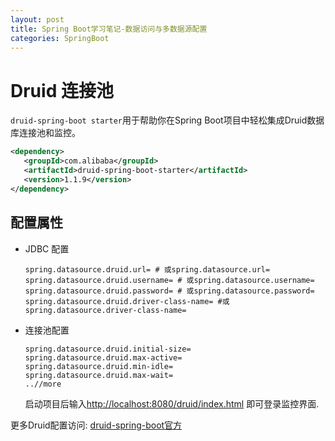 ```yaml
---
layout: post
title: Spring Boot学习笔记-数据访问与多数据源配置
categories: SpringBoot
---
```


# Druid 连接池

`druid-spring-boot starter`用于帮助你在Spring Boot项目中轻松集成Druid数据库连接池和监控。

```xml
<dependency>
   <groupId>com.alibaba</groupId>
   <artifactId>druid-spring-boot-starter</artifactId>
   <version>1.1.9</version>
</dependency>
```

## 配置属性

- JDBC 配置

  ```properties
  spring.datasource.druid.url= # 或spring.datasource.url=
  spring.datasource.druid.username= # 或spring.datasource.username=
  spring.datasource.druid.password= # 或spring.datasource.password=
  spring.datasource.druid.driver-class-name= #或 spring.datasource.driver-class-name=
  ```

- 连接池配置

  ```properties
  spring.datasource.druid.initial-size=
  spring.datasource.druid.max-active=
  spring.datasource.druid.min-idle=
  spring.datasource.druid.max-wait=
  ..//more
  ```

  启动项目后输入<http://localhost:8080/druid/index.html> 即可登录监控界面.

更多Druid配置访问: [druid-spring-boot官方](https://github.com/alibaba/druid/tree/master/druid-spring-boot-starter)
